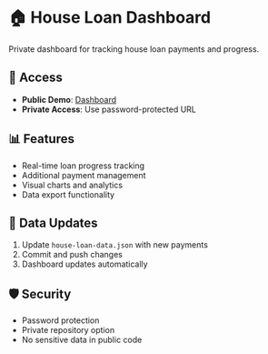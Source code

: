 # 🏠 House Loan Dashboard

Private dashboard for tracking house loan payments and progress.

## 🔐 Access
- **Public Demo**: [Dashboard](https://yourusername.github.io/house-loan-dashboard/)
- **Private Access**: Use password-protected URL

## 📊 Features
- Real-time loan progress tracking
- Additional payment management
- Visual charts and analytics
- Data export functionality

## 🔄 Data Updates
1. Update `house-loan-data.json` with new payments
2. Commit and push changes
3. Dashboard updates automatically

## 🛡️ Security
- Password protection
- Private repository option
- No sensitive data in public code